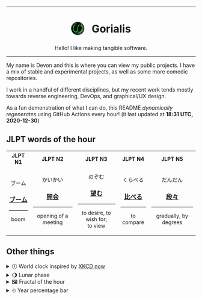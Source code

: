 ***

<h1 align="center">
<sub>
    <img src="readme/resources/avatar.png" height="36">
</sub>
&nbsp;
Gorialis
</h1>
<p align="center">
Hello! I like making tangible software.
</p>

***

My name is Devon and this is where you can view my public projects. I have a mix of stable and experimental projects, as well as some more comedic repositories.

I work in a handful of different disciplines, but my recent work tends mostly towards reverse engineering, DevOps, and graphical/UX design.

As a fun demonstration of what I can do, this README *dynamically regenerates* using GitHub Actions every hour! (it last updated at **18:31 UTC, 2020-12-30**)

<h2>JLPT words of the hour</h2>
<table>
    <tr>
        <th>JLPT N1</th>
        <th>JLPT N2</th>
        <th>JLPT N3</th>
        <th>JLPT N4</th>
        <th>JLPT N5</th>
    </tr>
    <tr>
        <td>
            <p align="center">ブーム</p>
            <h3 align="center"><b><a href="https://jisho.org/search/%E3%83%96%E3%83%BC%E3%83%A0">ブーム</a></b></h3>
            <hr>
            <p align="center">boom</p>
        </td>
        <td>
            <p align="center">かいかい</p>
            <h3 align="center"><b><a href="https://jisho.org/search/%E9%96%8B%E4%BC%9A">開会</a></b></h3>
            <hr>
            <p align="center">opening of a meeting</p>
        </td>
        <td>
            <p align="center">のぞむ</p>
            <h3 align="center"><b><a href="https://jisho.org/search/%E6%9C%9B%E3%82%80">望む</a></b></h3>
            <hr>
            <p align="center">to desire,<wbr> to wish for;<br> to view</p>
        </td>
        <td>
            <p align="center">くらべる</p>
            <h3 align="center"><b><a href="https://jisho.org/search/%E6%AF%94%E3%81%B9%E3%82%8B">比べる</a></b></h3>
            <hr>
            <p align="center">to compare</p>
        </td>
        <td>
            <p align="center">だんだん</p>
            <h3 align="center"><b><a href="https://jisho.org/search/%E6%AE%B5%E3%80%85">段々</a></b></h3>
            <hr>
            <p align="center">gradually,<wbr> by degrees</p>
        </td>
    </tr>
</table>

<h2>Other things</h2>
<details>
<summary>🕕  World clock inspired by <a href="https://xkcd.com/now">XKCD now</a></summary>

> <img src="generated/now.png" width="512">

</details>
<details>
<summary>🌖 Lunar phase</summary>

The moon is approximately 56.54% through its phase (Waning Gibbous).

</details>
<details>
<summary>&#x1f5bc; Fractal of the hour</summary>

> <img src="generated/fractal.png" width="512">

</details>
<details>
<summary>&#x23f2; Year percentage bar</summary>
<pre><code>2020 [███████████████████▁] 99.66%</code></pre>
</details>
